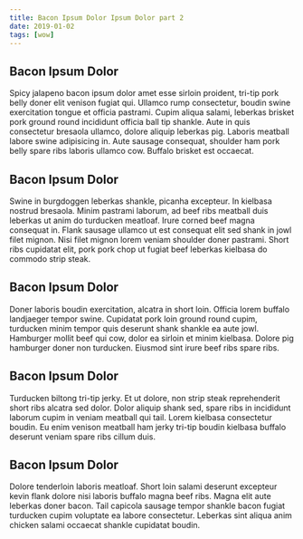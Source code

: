 ```yaml
---
title: Bacon Ipsum Dolor Ipsum Dolor part 2
date: 2019-01-02
tags: [wow]
---
```


## Bacon Ipsum Dolor
Spicy jalapeno bacon ipsum dolor amet esse sirloin proident, tri-tip pork belly doner elit venison fugiat qui. Ullamco rump consectetur, boudin swine exercitation tongue et officia pastrami. Cupim aliqua salami, leberkas brisket pork ground round incididunt officia ball tip shankle. Aute in quis consectetur bresaola ullamco, dolore aliquip leberkas pig. Laboris meatball labore swine adipisicing in. Aute sausage consequat, shoulder ham pork belly spare ribs laboris ullamco cow. Buffalo brisket est occaecat.

## Bacon Ipsum Dolor
Swine in burgdoggen leberkas shankle, picanha excepteur. In kielbasa nostrud bresaola. Minim pastrami laborum, ad beef ribs meatball duis leberkas ut anim do turducken meatloaf. Irure corned beef magna consequat in. Flank sausage ullamco ut est consequat elit sed shank in jowl filet mignon. Nisi filet mignon lorem veniam shoulder doner pastrami. Short ribs cupidatat elit, pork pork chop ut fugiat beef leberkas kielbasa do commodo strip steak.

## Bacon Ipsum Dolor
Doner laboris boudin exercitation, alcatra in short loin. Officia lorem buffalo landjaeger tempor swine. Cupidatat pork loin ground round cupim, turducken minim tempor quis deserunt shank shankle ea aute jowl. Hamburger mollit beef qui cow, dolor ea sirloin et minim kielbasa. Dolore pig hamburger doner non turducken. Eiusmod sint irure beef ribs spare ribs.

## Bacon Ipsum Dolor
Turducken biltong tri-tip jerky. Et ut dolore, non strip steak reprehenderit short ribs alcatra sed dolor. Dolor aliquip shank sed, spare ribs in incididunt laborum cupim in veniam meatball qui tail. Lorem kielbasa consectetur boudin. Eu enim venison meatball ham jerky tri-tip boudin kielbasa buffalo deserunt veniam spare ribs cillum duis.

## Bacon Ipsum Dolor
Dolore tenderloin laboris meatloaf. Short loin salami deserunt excepteur kevin flank dolore nisi laboris buffalo magna beef ribs. Magna elit aute leberkas doner bacon. Tail capicola sausage tempor shankle bacon fugiat turducken cupim voluptate ea labore consectetur. Leberkas sint aliqua anim chicken salami occaecat shankle cupidatat boudin.